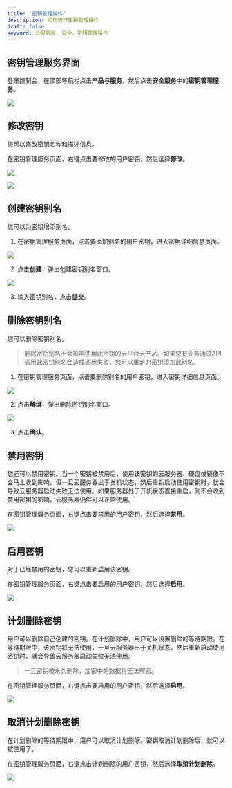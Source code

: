 ```yaml
---
title: "密钥管理操作"
description: 如何进行密钥管理操作
draft: false
keyword: 云服务器, 安全，密钥管理操作
---
```




## 密钥管理服务界面

登录控制台，在顶部导航栏点击**产品与服务**，然后点击**安全服务**中的**密钥管理服务**。

![](../../_images/log_in.png)

## 修改密钥

您可以修改密钥名称和描述信息。

在密钥管理服务页面，右键点击要修改的用户密钥，然后选择**修改**。

![](../../_images/modify_key_1.png)



![](../../_images/modify_key_2.png)

## 创建密钥别名

您可以为密钥增添别名。

1. 在密钥管理服务页面，点击要添加别名的用户密钥，进入密钥详细信息页面。

![](../../_images/key_detail.png)

2. 点击**创建**，弹出创建密钥别名窗口。

![](../../_images/create_alias.png)

3. 输入密钥别名，点击**提交**。

## 删除密钥别名

您可以删除密钥别名。

> 删除密钥别名不会影响使用此密钥的云平台云产品。如果您有业务通过API 调用此密钥别名会造成调用失败，您可以重新为密钥添加此别名。

1. 在密钥管理服务页面，点击要删除别名的用户密钥，进入密钥详细信息页面。

![](../../_images/key_detail.png)

2. 点击**解绑**，弹出删除密钥别名窗口。

![](../../_images/delete_alias.png)

3. 点击**确认**。

## 禁用密钥

您还可以禁用密钥。当一个密钥被禁用后，使用该密钥的云服务器、硬盘或镜像不会马上收到影响，但一旦云服务器出于关机状态，然后重新启动使用密钥时，就会导致云服务器启动失败无法使用。如果服务器处于开机状态直接重启，则不会收到禁用密钥的影响，云服务器仍然可以正常使用。

在密钥管理服务页面，右键点击要禁用的用户密钥，然后选择**禁用**。

![](../../_images/disabel_key.png)

## 启用密钥

对于已经禁用的密钥，您可以重新启用该密钥。

在密钥管理服务页面，右键点击要启用的用户密钥，然后选择**启用**。

![](../../_images/enable_key.png)

## 计划删除密钥

用户可以删除自己创建的密钥。在计划删除中，用户可以设置删除的等待期限。在等待期限中，该密钥将无法使用，一旦云服务器出于关机状态，然后重新启动使用密钥时，就会导致云服务器启动失败无法使用。

> 一旦密钥被永久删除，加密中的数据将无法解密。

在密钥管理服务页面，右键点击要启用的用户密钥，然后选择**启用**。

![](../../_images/delete_key.png)

## 取消计划删除密钥

在计划删除的等待期限中，用户可以取消计划删除。密钥取消计划删除后，就可以被使用了。

在密钥管理服务页面，右键点击计划删除的用户密钥，然后选择**取消计划删除**。

![](../../_images/cancel_delete_key.png)

